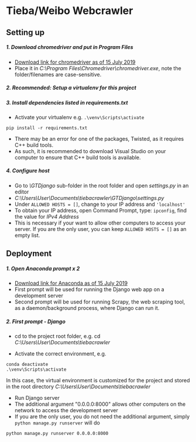 # Tieba/Weibo Webcrawler

## Setting up

##### 1. Download chromedriver and put in Program Files

- [Download link for chromedriver as of 15 July 2019](http://chromedriver.chromium.org/downloads)
- Place it in _C:\Program Files\Chromedriver\chromedriver.exe_, note the folder/filenames are case-sensitive.


##### 2. _Recommended:_ Setup a virtualenv for this project


##### 3. Install dependencies listed in requirements.txt

- Activate your virtualenv e.g. `.\venv\Scripts\activate`

```
pip install -r requirements.txt
```

- There may be an error for one of the packages, Twisted, as it requires C++ build tools.
- As such, it is recommended to download Visual Studio on your computer to ensure that C++ build tools is available.


##### 4. Configure host

- Go to _\GTDjango_ sub-folder in the root folder and open _settings.py_ in an editor
- _C:\Users\User\Documents\tiebacrawler\GTDjango\settings.py_
- Under `ALLOWED HOSTS = []`, change to your IP address and `'localhost'`
- To obtain your IP address, open Command Prompt, type: `ipconfig`, find the value for _IPv4 Address_
- This is necessary if your want to allow other computers to access your server. If you are the only user, you can keep `ALLOWED HOSTS = []` as an empty list.



## Deployment


##### 1. Open Anaconda prompt x 2

- [Download link for Anaconda as of 15 July 2019](https://www.anaconda.com/distribution/)
- First prompt will be used for running the Django web app on a development server
- Second prompt will be used for running Scrapy, the web scraping tool, as a daemon/background process, where Django can run it.


##### 2. First prompt - Django

- cd to the project root folder, e.g.
  cd _C:\Users\User\Documents\tiebacrawler_

- Activate the correct environment, e.g.

```
conda deactivate
.\venv\Scripts\activate
```

In this case, the virtual environment is customized for the project and stored in the root directory _C:\Users\User\Documents\tiebacrawler_

- Run Django server
- The additional argument "0.0.0.0:8000" allows other computers on the network to access the development server
- If you are the only user, you do not need the additional argument, simply `python manage.py runserver` will do

```
python manage.py runserver 0.0.0.0:8000
```
